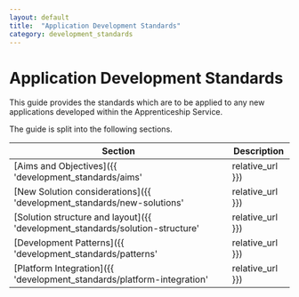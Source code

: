 ```yaml
---
layout: default
title:  "Application Development Standards"
category: development_standards
---
```


# Application Development Standards

This guide provides the standards which are to be applied to any new applications developed within the Apprenticeship Service.

The guide is split into the following sections.

|Section|Description|
|---|---|
|[Aims and Objectives]({{ 'development_standards/aims' | relative_url }})|Describes the aims and objectives of standardising the approach to development across the service|
|[New Solution considerations]({{ 'development_standards/new-solutions' | relative_url }})|What you should consider when creating new solutions|
|[Solution structure and layout]({{ 'development_standards/solution-structure' | relative_url }})|Describes how new application solutions should be structured|
|[Development Patterns]({{ 'development_standards/patterns' | relative_url }})|Describes the development patterns that are currently in use|
|[Platform Integration]({{ 'development_standards/platform-integration' | relative_url }})|Describes the patterns that are currently in use for integrating with Azure resources|
